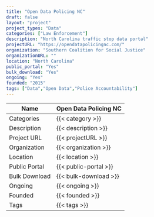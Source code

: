 ```yaml
---
title: "Open Data Policing NC"
draft: false
layout: "project"
project_types: "Data"
categories: ["Law Enforcement"]
description: "North Carolina traffic stop data portal"
projectURL: "https://opendatapolicingnc.com/"
organization: "Southern Coalition for Social Justice"
organizationURL: ""
location: "North Carolina"
public_portal: "Yes"
bulk_download: "Yes"
ongoing: "Yes"
founded: "2015"
tags: ["Data","Open Data","Police Accountability"]
---
```



Name                    |  Open Data Policing NC    
------------------------|----
Categories              | {{< category >}} 
Description             | {{< description >}} 
Project URL             | {{< projectURL >}} 
Organization            | {{< organization >}} 
Location                | {{< location >}} 
Public Portal           | {{< public-portal >}} 
Bulk Download           | {{< bulk-download >}} 
Ongoing                 | {{< ongoing >}} 
Founded                 | {{< founded >}} 
Tags                    | {{< tags >}} 
